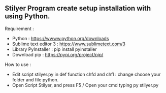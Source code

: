 Stilyer
Program create setup installation with using Python.
-----------------------------------------------------------------------------------------------------------------------------------------------------------------------------------
Requirement :
- Python : https://wwww.python.org/downloads
- Sublime text editor 3 : https://www.sublimetext.com/3
- Library PyInstaller : pip install pyinstaller
- Download pip : https://pypi.org/project/pip/

How to use :
- Edit script stilyer.py in def function chfd and chfl : change choose your folder and file python.
- Open Script Stilyer, and press F5 / Open your cmd typing py stilyer.py

